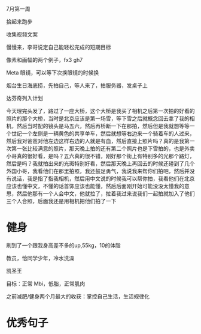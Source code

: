 7月第一周

拾起来跑步

  

收集视频文案

慢慢来，李哥说定自己能轻松完成的短期目标

像素和画幅的两个例子，fx3 gh7

Meta 眼镜，可以等下次换眼镜的时候换

烟台生日海底捞，先拍自己，等人来了，拍服务器，发桌子上

达芬奇列入计划

今天理完头发了，路过了一座大桥，这个大桥是我买了相机之后第一次拍的好看的照片的那个大桥，当时是北京应该是第一场雪，等下雪之后就概念回去拿了我的相机，然后当时配的镜头是马五六，然后再桥断一下在那拍，然后但是我就想等等一个世纪一个左侧是一辆黄色的共享单车，然后就想等右边来一个骑着车的人过来，然后我对爸爸对他左边这样右边的人就是有血，然后直接上照片吗？真的是我第一次第一张比较满意的照片，那天晚上拍的还有第二个照片也是下雪拍的，也是外卖小哥真的很好看，是吗？五六真的很不错，刚好那个街上有特别多的光那个路灯，然后是吗？我就拍出来的光斑特别好看，然后那天晚上再回去的时候还碰到了几个外国小哥，我看他们在那里拍照，我还鼓足勇气，我说我来帮你们拍吧，然后并没有说话，我是指了指我相机，然后用中文说的时候我可以帮你拍，我看他们在北京应该也懂中文，不懂的话首饰应该也能懂，然后后面刚开始可能没没太懂我的意思，然后他那有一个人会中文，他就拉了，拉着我过来说我们一起拍就加入了他们三个人合照，后面我还是用相机把他们拍了一下

  

# 健身

刷到了一个跟我身高差不多的up,55kg，10的体脂

  

教员，恰同学少年，冷水洗澡

凯圣王

目标：正常 Mbi，低脂，正常肌肉

之前减肥/健身两个月最大的收获：掌控自己生活，生活规律化

# 优秀句子